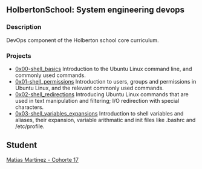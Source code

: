 
## HolbertonSchool: System engineering devops

### Description

DevOps component of the Holberton school core curriculum.
### Projects

- [0x00-shell_basics](https://github.com/MatiasMtz/holberton-system_engineering-devops/tree/main/0x00-shell_basics) Introduction to the Ubuntu Linux command line, and commonly used commands.
- [0x01-shell_permissions](https://github.com/MatiasMtz/holberton-system_engineering-devops/tree/main/0x01-shell_permissions) Introduction to users, groups and permissions in Ubuntu Linux, and the relevant commonly used commands.
- [0x02-shell_redirections](https://github.com/MatiasMtz/holberton-system_engineering-devops/tree/main/0x02-shell_redirections) Introducing Ubuntu Linux commands that are used in text manipulation and filtering; I/O redirection with special characters.
- [0x03-shell_variables_expansions](https://github.com/MatiasMtz/holberton-system_engineering-devops/tree/main/0x03-shell_variables_expansions) Introduction to shell variables and aliases, their expansion, variable arithmatic and init files like .bashrc and /etc/profile.

## Student

[Matias Martinez - Cohorte 17](https://github.com/MatiasMtz/)

